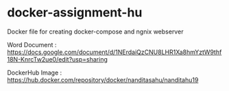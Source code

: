 # docker-assignment-hu

Docker file for creating docker-compose and ngnix webserver 

Word Document : https://docs.google.com/document/d/1NErdaiQzCNU8LHR1Xa8hmYztW9thf18N-KnrcTw2ue0/edit?usp=sharing

DockerHub Image : https://hub.docker.com/repository/docker/nanditasahu/nanditahu19
